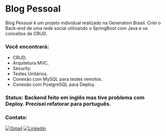 # Blog Pessoal
Blog Pessoal é um projeto individual realizado na Generation Brasil. Criei o Back-end de uma rede social utilizando o SpringBoot com Java e os conceitos de CRUD.

### Você encontrará:
- CRUD.
- Arquitetura MVC.
- Security.
- Testes Unitários.
- Conexão com MySQL para testes remotos.
- Conexão com PostgreSQL para Deploy.

### Status: Backend feito em inglês mas tive problema com Deploy. Precisei refatorar para português.

### Contato:
[![Gmail](https://img.shields.io/badge/Gmail-D14836?style=for-the-badge&logo=gmail&logoColor=white)](https://mail.google.com/mail/u/0/?tab=rm&ogbl#inbox)
[![Linkedin](https://img.shields.io/badge/LinkedIn-0077B5?style=for-the-badge&logo=linkedin&logoColor=white)](https://www.linkedin.com/in/nathan-ccoelho/)
